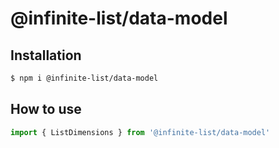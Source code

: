 # @infinite-list/data-model

## Installation

```bash
$ npm i @infinite-list/data-model
```

## How to use

```typescript
import { ListDimensions } from '@infinite-list/data-model'
```